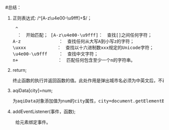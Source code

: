 #总结：
1. 正则表达式: /^[A-z\u4e00-\u9fff]+$/；<br><pre>
    ^　　　　　　　　 　：　开始匹配；
    [A-z\u4e00-\u9fff]：　查找[]之间任何字符；
    A-z　　　　　　　 　：　查找任何从大写A到小写z的字符；
    \uxxx　　　　　　　：　查找以十六进制数xxx规定的Unicode字符；
    \u4e00-\u9fff　 　：　查找中文字符；
    n+　　　　　　　　　：　匹配任何包含至少一个n的字符串。
2.  return;<br><pre>
    终止函数的执行并返回函数的值。此处作用是弹出城市名必须为中英文后，不再弹出下面的alert;
3.  aqiData[city]=num;<br><pre>
    为aqiData对象添加值为num的city属性，city=document.getElementById('aqi-city-input').value.trim();
4.  addEventListener(事件，函数);<br><pre>
    给元素绑定事件。

